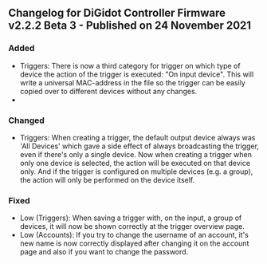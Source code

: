 ## Changelog for DiGidot Controller Firmware v2.2.2 Beta 3 - Published on 24 November 2021 ##

### Added ###
* Triggers: There is now a third category for trigger on which type of device the action of the trigger is executed: "On input device". This will write a universal MAC-address in the file so the trigger can be easily copied over to different devices without any changes.
* 
### Changed ###
* Triggers: When creating a trigger, the default output device always was 'All Devices' which gave a side effect of always broadcasting the trigger, even if there's only a single device. Now when creating a trigger when only one device is selected, the action will be executed on that device only. And if the trigger is configured on multiple devices (e.g. a group), the action will only be performed on the device itself.

### Fixed ###
* Low (Triggers): When saving a trigger with, on the input, a group of devices, it will now be shown correctly at the trigger overview page.
* Low (Accounts): If you try to change the username of an account, it's new name is now correctly displayed after changing it on the account page and also if you want to change the password.
